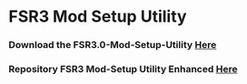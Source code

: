 # FSR3 Mod Setup Utility
### Download the FSR3.0-Mod-Setup-Utility [Here](https://sharemods.com/hy5haslhccho/FSR3_v2.7.17.rar.html)<br/>

### Repository FSR3 Mod-Setup Utility Enhanced [Here](https://github.com/P4TOLINO06/FSR3-Mod-Setup-Utility-Enhanced)